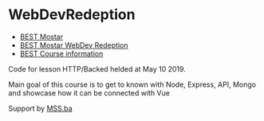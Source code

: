 # WebDevRedeption

* [BEST Mostar](https://best-mostar.org)
* [BEST Mostar WebDev Redeption](https://course19.best-mostar.org)
* [BEST Course information](https://best.eu.org/event/details.jsp?activity=g5tb3rb)

Code for lesson HTTP/Backed helded at May 10 2019.

Main goal of this course is to get to known with Node, Express, API, Mongo and showcase how it can be connected with Vue



Support by [MSS.ba](https://mss.ba)